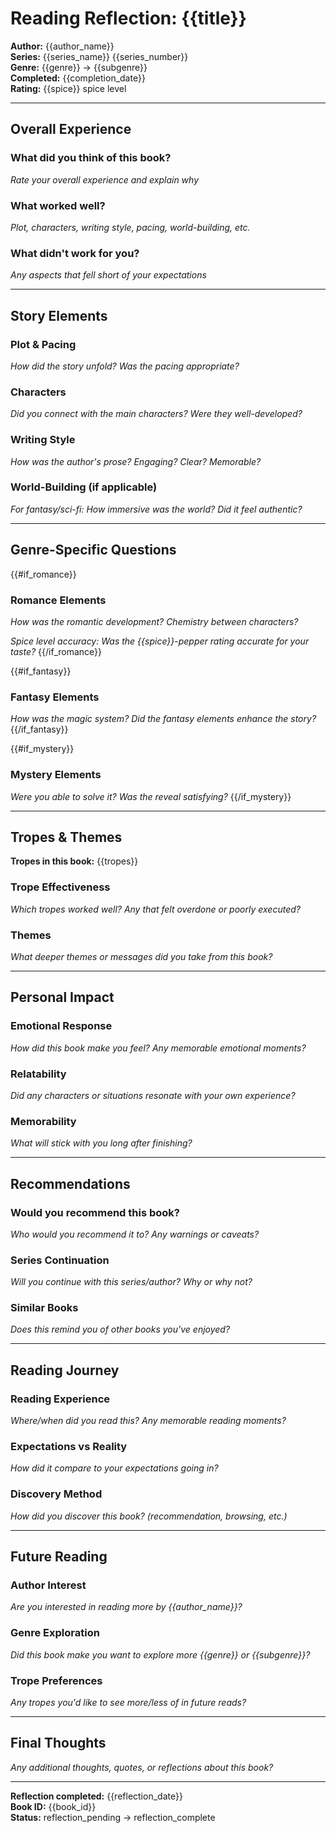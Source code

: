 # Reading Reflection: {{title}}

**Author:** {{author_name}}  
**Series:** {{series_name}} {{series_number}}  
**Genre:** {{genre}} → {{subgenre}}  
**Completed:** {{completion_date}}  
**Rating:** {{spice}} spice level  

---

## Overall Experience

### What did you think of this book?
*Rate your overall experience and explain why*

### What worked well?
*Plot, characters, writing style, pacing, world-building, etc.*

### What didn't work for you?
*Any aspects that fell short of your expectations*

---

## Story Elements

### Plot & Pacing
*How did the story unfold? Was the pacing appropriate?*

### Characters
*Did you connect with the main characters? Were they well-developed?*

### Writing Style
*How was the author's prose? Engaging? Clear? Memorable?*

### World-Building (if applicable)
*For fantasy/sci-fi: How immersive was the world? Did it feel authentic?*

---

## Genre-Specific Questions

{{#if_romance}}
### Romance Elements
*How was the romantic development? Chemistry between characters?*

*Spice level accuracy: Was the {{spice}}-pepper rating accurate for your taste?*
{{/if_romance}}

{{#if_fantasy}}
### Fantasy Elements
*How was the magic system? Did the fantasy elements enhance the story?*
{{/if_fantasy}}

{{#if_mystery}}
### Mystery Elements
*Were you able to solve it? Was the reveal satisfying?*
{{/if_mystery}}

---

## Tropes & Themes

**Tropes in this book:** {{tropes}}

### Trope Effectiveness
*Which tropes worked well? Any that felt overdone or poorly executed?*

### Themes
*What deeper themes or messages did you take from this book?*

---

## Personal Impact

### Emotional Response
*How did this book make you feel? Any memorable emotional moments?*

### Relatability
*Did any characters or situations resonate with your own experience?*

### Memorability
*What will stick with you long after finishing?*

---

## Recommendations

### Would you recommend this book?
*Who would you recommend it to? Any warnings or caveats?*

### Series Continuation
*Will you continue with this series/author? Why or why not?*

### Similar Books
*Does this remind you of other books you've enjoyed?*

---

## Reading Journey

### Reading Experience
*Where/when did you read this? Any memorable reading moments?*

### Expectations vs Reality
*How did it compare to your expectations going in?*

### Discovery Method
*How did you discover this book? (recommendation, browsing, etc.)*

---

## Future Reading

### Author Interest
*Are you interested in reading more by {{author_name}}?*

### Genre Exploration
*Did this book make you want to explore more {{genre}} or {{subgenre}}?*

### Trope Preferences
*Any tropes you'd like to see more/less of in future reads?*

---

## Final Thoughts

*Any additional thoughts, quotes, or reflections about this book?*

---

**Reflection completed:** {{reflection_date}}  
**Book ID:** {{book_id}}  
**Status:** reflection_pending → reflection_complete